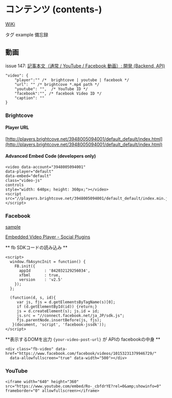 # コンテンツ (contents-)
[WiKi](https://github.com/undotsushin/undotsushin/wiki#%E3%82%B3%E3%83%B3%E3%83%86%E3%83%B3%E3%83%84-contents-)

タグ example 備忘録

## 動画
issue 147: [記事本文（通常 / YouTube / Facebook 動画）: 開発 (Backend, API)](https://github.com/undotsushin/undotsushin/issues/147)


    "video": {
        "player":"" /*  brightcove | youtube | facebook */
        "url": "" /* brightcove *.mp4 path */
        "youtube": "",  /* YouTube ID */
        "facebook":"", /* facebook Video ID */
        "caption": ""
    }

### Brightcove

#### Player URL
[http://players.brightcove.net/3948005094001/default_default/index.html](http://players.brightcove.net/3948005094001/default_default/index.html)

#### Advanced Embed Code (developers only)

    <video data-account="3948005094001"
    data-player="default"
    data-embed="default"
    class="video-js"
    controls
    style="width: 640px; height: 360px;"></video>
    <script src="//players.brightcove.net/3948005094001/default_default/index.min.js"></script> 

### Facebook

[sample](http://f-navigation.jp/trend/detail/3574173)

[Embedded Video Player - Social Plugins](https://developers.facebook.com/docs/plugins/embedded-video-player?locale=ja_JP)

** fb SDKコードの読み込み **

    <script>
      window.fbAsyncInit = function() {
        FB.init({
          appId      : '842032129256034',
          xfbml      : true,
          version    : 'v2.5'
        });
      };
    
      (function(d, s, id){
         var js, fjs = d.getElementsByTagName(s)[0];
         if (d.getElementById(id)) {return;}
         js = d.createElement(s); js.id = id;
         js.src = "//connect.facebook.net/ja_JP/sdk.js";
         fjs.parentNode.insertBefore(js, fjs);
       }(document, 'script', 'facebook-jssdk'));
    </script>
    
**表示するDOMを出力 `{your-video-post-url}` が APIの facebookの中身 **

    <div class="fb-video" data-href="https://www.facebook.com/facebook/videos/10153231379946729/"
      data-allowfullscreen="true" data-width="500"></div>
      
### YouTube

    <iframe width="640" height="360" src="https://www.youtube.com/embed/Ro-_cbfdrYE?rel=0&amp;showinfo=0" frameborder="0" allowfullscreen></iframe>
